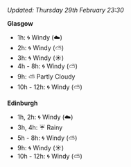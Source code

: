 *Updated: Thursday 29th February 23:30*

**Glasgow**

* 1h: :cyclone: Windy (:cloud:)
* 2h: :cyclone: Windy (:partly_sunny:)
* 3h: :cyclone: Windy (:sunny:)
* 4h - 8h: :cyclone: Windy (:partly_sunny:)
* 9h: :partly_sunny: Partly Cloudy
* 10h - 12h: :cyclone: Windy (:partly_sunny:)

**Edinburgh**

* 1h, 2h: :cyclone: Windy (:cloud:)
* 3h, 4h: :umbrella: Rainy
* 5h - 8h: :cyclone: Windy (:partly_sunny:)
* 9h: :cyclone: Windy (:sunny:)
* 10h - 12h: :cyclone: Windy (:partly_sunny:)
